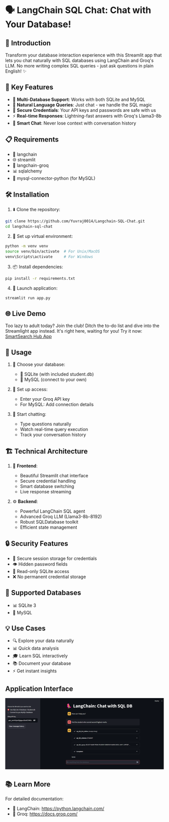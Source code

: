 # 🗣️ LangChain SQL Chat: Chat with Your Database! 

## 🌟 Introduction
Transform your database interaction experience with this Streamlit app that lets you chat naturally with SQL databases using LangChain and Groq's LLM. No more writing complex SQL queries - just ask questions in plain English! ✨

## 🚀 Key Features
- 🔄 **Multi-Database Support**: Works with both SQLite and MySQL
- 💬 **Natural Language Queries**: Just chat - we handle the SQL magic
- 🔐 **Secure Credentials**: Your API keys and passwords are safe with us
- ⚡ **Real-time Responses**: Lightning-fast answers with Groq's Llama3-8b
- 📝 **Smart Chat**: Never lose context with conversation history

## 📋 Requirements
- 🔗 langchain
- 🌐 streamlit
- 🤖 langchain-groq
- 📊 sqlalchemy
- 🐬 mysql-connector-python (for MySQL)

## 🛠️ Installation

1. ⬇️ Clone the repository:
```bash
git clone https://github.com/Yuvraj0014/Langchain-SQL-Chat.git
cd langchain-sql-chat
```

2. 🌱 Set up virtual environment:
```bash
python -m venv venv
source venv/bin/activate  # For Unix/MacOS
venv\Scripts\activate     # For Windows
```

3. 📦 Install dependencies:
```bash
pip install -r requirements.txt
```

4. 🚀 Launch application:
```bash
streamlit run app.py
```
## 🌐 Live Demo
Too lazy to adult today? Join the club! Ditch the to-do list and dive into the Streamlight app instead. It's right here, waiting for you!
Try it now: [SmartSearch Hub App](https://langchain-sql-chat.streamlit.app/)

## 📱 Usage

1. 🔄 Choose your database:
   - 📁 SQLite (with included student.db)
   - 🐬 MySQL (connect to your own)

2. 🔑 Set up access:
   - Enter your Groq API key
   - For MySQL: Add connection details

3. 💭 Start chatting:
   - Type questions naturally
   - Watch real-time query execution
   - Track your conversation history

## 🏗️ Technical Architecture

1. 🎨 **Frontend**:
   - Beautiful Streamlit chat interface
   - Secure credential handling
   - Smart database switching
   - Live response streaming

2. ⚙️ **Backend**:
   - Powerful LangChain SQL agent
   - Advanced Groq LLM (Llama3-8b-8192)
   - Robust SQLDatabase toolkit
   - Efficient state management

## 🔒 Security Features
- 🔐 Secure session storage for credentials
- 👁️ Hidden password fields
- 📑 Read-only SQLite access
- ❌ No permanent credential storage

## 💾 Supported Databases
- 📊 SQLite 3
- 🐬 MySQL

## 💡 Use Cases
- 🔍 Explore your data naturally
- 📊 Quick data analysis
- 🎓 Learn SQL interactively
- 📚 Document your database
- ⚡ Get instant insights

## Application Interface

![alt text](image.png)


## 📚 Learn More
For detailed documentation:
- 🔗 LangChain: https://python.langchain.com/
- 🤖 Groq: https://docs.groq.com/
